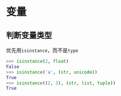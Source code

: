 # 变量

## 判断变量类型

优先用`isinstance`，而不是`type`

```python
>>> isinstance(2, float)
False
>>> isinstance('a', (str, unicode))
True
>>> isinstance((2, 3), (str, list, tuple))
True
```
